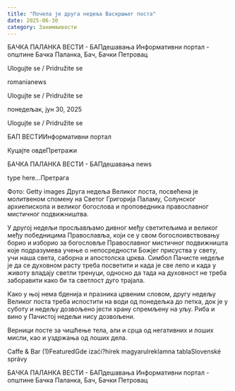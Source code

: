```yaml
---
title: "Почела је друга недеља Васкршњег поста"
date: 2025-06-30
category: Занимљивости
---
```


БАЧКА ПАЛАНКА ВЕСТИ - БАПдешавања Информативни портал - општине Бачка Паланка, Бач, Бачки Петровац

Ulogujte se / Pridružite se

romanianews

Ulogujte se / Pridružite se

понедељак, јун 30, 2025

Ulogujte se / Pridružite se

БАП ВЕСТИИнформативни портал

Куцајте овдеПретражи

БАЧКА ПАЛАНКА ВЕСТИ - БАПдешавања news

type here...Претрага

Фото: Getty images
            Друга недеља Великог поста, посвећена је молитвеном спомену на Светог Григорија Паламу, Солунског архиепископа и великог богослова и проповедника православног мистичног подвижништва.

У другој недељи просљављамо дивног међу светитељима и великог међу победницима Православља, који се у свом богослоивствовању борио и изборио за богословље Православног мистичног подвижништа које подразумева учење о непосредности Божјег присуства у свету, учи наша света, саборна и апостолска црква.
Симбол Пачисте недеље је да се духовном расту треба посветити и када је све лепо и када у животу владају светли тренуци, односно да тада на духовност не треба заборавити како би та светлост дуго трајала.


Како у њој нема бденија и празника црвеним словом, другу недељу Великог поста треба испостити на води од понедељка до петка, док је у суботу и недељу дозвољено јести храну спремљену на уљу. Риба и вино у Пачистој недељи нису дозвољени.


Верници посте за чишћење тела, али и срца од негативних и лоших мисли, као и уздржања од лоших дела.

Caffe & Bar (1)FeaturedGde izaći?hírek magyarulreklamna tablaSlovenské správy

БАЧКА ПАЛАНКА ВЕСТИ - БАПдешавања Информативни портал - општине Бачка Паланка, Бач, Бачки Петровац
